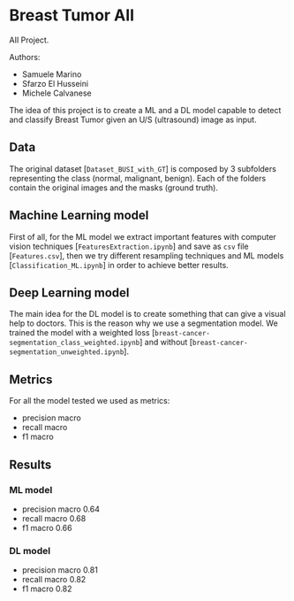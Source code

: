 # Breast Tumor AII
AII Project.

Authors:
 - Samuele Marino
 - Sfarzo El Husseini
 - Michele Calvanese

The idea of this project is to create a ML and a DL model capable to detect and classify Breast Tumor given an U/S (ultrasound) image as input.

## Data

The original dataset [`Dataset_BUSI_with_GT`] is composed by 3 subfolders representing the class (normal, malignant, benign). Each of the folders contain the original images and the masks (ground truth).

## Machine Learning model
First of all, for the ML model we extract important features with computer vision techniques [`FeaturesExtraction.ipynb`] and save as `csv` file [`Features.csv`], then we try different resampling techniques and ML models [`Classification_ML.ipynb`] in order to achieve better results.

## Deep Learning model
The main idea for the DL model is to create something that can give a visual help to doctors. This is the reason why we use a segmentation model. We trained the model with a weighted loss [`breast-cancer-segmentation_class_weighted.ipynb`] and without [`breast-cancer-segmentation_unweighted.ipynb`].

## Metrics
For all the model tested we used as metrics:
- precision macro
- recall macro
- f1 macro

## Results
### ML model
- precision macro 0.64
- recall macro 0.68
- f1 macro 0.66
### DL model
- precision macro 0.81
- recall macro 0.82
- f1 macro 0.82